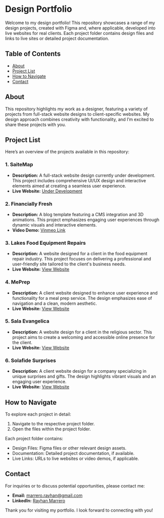 # Design Portfolio

Welcome to my design portfolio! This repository showcases a range of my design projects, created with Figma and, where applicable, developed into live websites for real clients. Each project folder contains design files and links to live sites or detailed project documentation.

## Table of Contents

- [About](#about)
- [Project List](#project-list)
- [How to Navigate](#how-to-navigate)
- [Contact](#contact)

## About

This repository highlights my work as a designer, featuring a variety of projects from full-stack website designs to client-specific websites. My design approach combines creativity with functionality, and I’m excited to share these projects with you.

## Project List

Here’s an overview of the projects available in this repository:

### 1. SaiteMap

- **Description:** A full-stack website design currently under development. This project includes comprehensive UI/UX design and interactive elements aimed at creating a seamless user experience.
- **Live Website:** [Under Development](https://www.saitemap.com/)

### 2. Financially Fresh

- **Description:** A blog template featuring a CMS integration and 3D animations. This project emphasizes engaging user experiences through dynamic visuals and interactive elements.
- **Video Demo:** [Vinmeo Link](https://vimeo.com/865302596)

### 3. Lakes Food Equipment Repairs

- **Description:** A website designed for a client in the food equipment repair industry. This project focuses on delivering a professional and user-friendly site tailored to the client's business needs.
- **Live Website:** [View Website](https://www.lakesfoodequipmentrepairs.com/index.html)

### 4. MePrep

- **Description:** A client website designed to enhance user experience and functionality for a meal prep service. The design emphasizes ease of navigation and a clean, modern aesthetic.
- **Live Website:** [View Website](https://rayhanm17.github.io/PrepAppDemo/)

### 5. Sala Evangelica

- **Description:** A website design for a client in the religious sector. This project aims to create a welcoming and accessible online presence for the client.
- **Live Website:** [View Website](http://www.salaevangelicamiami.com/index.html)

### 6. Solafide Surprises

- **Description:** A client website design for a company specializing in unique surprises and gifts. The design highlights vibrant visuals and an engaging user experience.
- **Live Website:** [View Website](https://rayhanm17.github.io/Sola-FideSurprises/index.html)

## How to Navigate

To explore each project in detail:

1. Navigate to the respective project folder.
2. Open the files within the project folder.

Each project folder contains:
- Design Files: Figma files or other relevant design assets.
- Documentation: Detailed project documentation, if available.
- Live Links: URLs to live websites or video demos, if applicable.

## Contact

For inquiries or to discuss potential opportunities, please contact me:

- **Email:** [marrero.rayhan@gmail.com](mailto:marrero.rayhan@gmail.com)
- **LinkedIn:** [Rayhan Marrero](https://www.linkedin.com/in/rayhan-m-808123211/)

Thank you for visiting my portfolio. I look forward to connecting with you!

